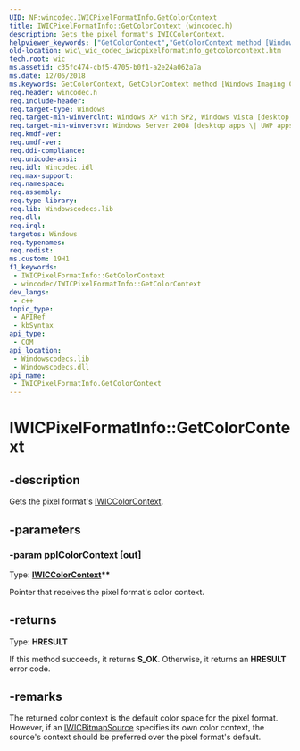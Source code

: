 ```yaml
---
UID: NF:wincodec.IWICPixelFormatInfo.GetColorContext
title: IWICPixelFormatInfo::GetColorContext (wincodec.h)
description: Gets the pixel format's IWICColorContext.
helpviewer_keywords: ["GetColorContext","GetColorContext method [Windows Imaging Component]","GetColorContext method [Windows Imaging Component]","IWICPixelFormatInfo interface","IWICPixelFormatInfo interface [Windows Imaging Component]","GetColorContext method","IWICPixelFormatInfo.GetColorContext","IWICPixelFormatInfo::GetColorContext","_wic_codec_iwicpixelformatinfo_getcolorcontext","wic._wic_codec_iwicpixelformatinfo_getcolorcontext","wincodec/IWICPixelFormatInfo::GetColorContext"]
old-location: wic\_wic_codec_iwicpixelformatinfo_getcolorcontext.htm
tech.root: wic
ms.assetid: c35fc474-cbf5-4705-b0f1-a2e24a062a7a
ms.date: 12/05/2018
ms.keywords: GetColorContext, GetColorContext method [Windows Imaging Component], GetColorContext method [Windows Imaging Component],IWICPixelFormatInfo interface, IWICPixelFormatInfo interface [Windows Imaging Component],GetColorContext method, IWICPixelFormatInfo.GetColorContext, IWICPixelFormatInfo::GetColorContext, _wic_codec_iwicpixelformatinfo_getcolorcontext, wic._wic_codec_iwicpixelformatinfo_getcolorcontext, wincodec/IWICPixelFormatInfo::GetColorContext
req.header: wincodec.h
req.include-header: 
req.target-type: Windows
req.target-min-winverclnt: Windows XP with SP2, Windows Vista [desktop apps \| UWP apps]
req.target-min-winversvr: Windows Server 2008 [desktop apps \| UWP apps]
req.kmdf-ver: 
req.umdf-ver: 
req.ddi-compliance: 
req.unicode-ansi: 
req.idl: Wincodec.idl
req.max-support: 
req.namespace: 
req.assembly: 
req.type-library: 
req.lib: Windowscodecs.lib
req.dll: 
req.irql: 
targetos: Windows
req.typenames: 
req.redist: 
ms.custom: 19H1
f1_keywords:
 - IWICPixelFormatInfo::GetColorContext
 - wincodec/IWICPixelFormatInfo::GetColorContext
dev_langs:
 - c++
topic_type:
 - APIRef
 - kbSyntax
api_type:
 - COM
api_location:
 - Windowscodecs.lib
 - Windowscodecs.dll
api_name:
 - IWICPixelFormatInfo.GetColorContext
---
```


# IWICPixelFormatInfo::GetColorContext


## -description

Gets the pixel format's <a href="https://docs.microsoft.com/windows/desktop/api/wincodec/nn-wincodec-iwiccolorcontext">IWICColorContext</a>.

## -parameters

### -param ppIColorContext [out]

Type: <b><a href="https://docs.microsoft.com/windows/desktop/api/wincodec/nn-wincodec-iwiccolorcontext">IWICColorContext</a>**</b>

Pointer that receives the pixel format's color context.

## -returns

Type: <b>HRESULT</b>

If this method succeeds, it returns <b xmlns:loc="http://microsoft.com/wdcml/l10n">S_OK</b>. Otherwise, it returns an <b xmlns:loc="http://microsoft.com/wdcml/l10n">HRESULT</b> error code.

## -remarks

The returned color context is the default color space for the pixel format. However, if an <a href="https://docs.microsoft.com/windows/desktop/wic/-wic-imp-iwicbitmapsource">IWICBitmapSource</a> specifies its own color context, the source's context should be preferred over the pixel format's default.

